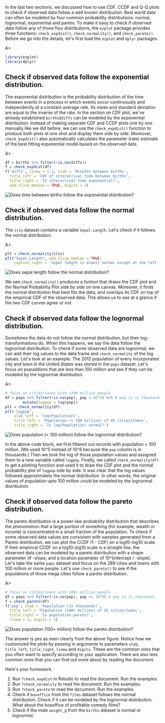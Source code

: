 In the last two sections, we discussed how to use CDF, CCDF and Q-Q plots to check if observed data follow a well known distribution. Real world data can often be modeled by four common probability distributions: normal, lognormal, exponential and pareto. To make it easy to check if observed data follow any of those four distributions, the `ezplot` package provides three functions: `check_expdist()`, `check_normality()`, and `check_pareto()`. Before we go into the details, let's first load the `ezplot` and `dplyr` packages.

A>
```r
library(ezplot)
library(dplyr)
```

## Check if observed data follow the exponential distribution.

The exponential distribution is the probability distribution of the time between events in a process in which events occur continuously and independently at a constant average rate. Its mean and standard deviation are equal to the inverse of the rate. In the section on CDF plot, we've already established `births$diffs` can be modeled by the exponential distribution. Instead of making separate CDF and CCDF plots one by one manually like we did before, we can use the `check_expdist()` function to produce both plots at one shot and display them side by side. Moreover, `check_expdist()` also automatically calculates the parameter (rate) estimate of the best fitting exponential model based on the observed data. 

A>
```r
df = births %>% filter(!is.na(diffs))
f = check_expdist(df)
f('diffs', linew = 1.2, xlab = 'Minutes between births',
  title_left = 'CDF of interarrival time between births',
  title_right = 'Is interarrival time exponential?',
  add_vline_median = TRUE, digits = 3)
```

![Does time between births follow the exponential distribution?](images/check_exp_time_bt_births-1.png)

## Check if observed data follow the normal distribution.

The `iris` dataset contains a variable `Sepal.Length`. Let's check if it follows the normal distribution. 

A>
```r
plt = check_normality(iris)
plt("Sepal.Length", add_vline_median = TRUE,
    caption_right = 'Sepal length is almost normal except at the left tail.')
```

![Does sepal length follow the normal distribution?](images/check_norm_sepallen-1.png)

We see `check_normality()` produces a funtion that draws the CDF plot and the Normal Probability Plot side by side on one canvas. Moreover, it finds the normal distribution that best fits the data, and overlays its CDF on top of the empirical CDF of the observed data. This allows us to see at a glance if the two CDF curves agree or not.

## Check if observed data follow the lognormal distribution.

Sometimes the data do not follow the normal distribution, but their log-transformations do. When this happens, we say the data follow the lognormal distribution. To check if some observed data are lognormal, we can add their log values to the data frame and `check_normality` of the log values. Let's look at an example. The 2012 population of every incorporated city and town in the United States was stored in the `pops` dataset. Let's focus on populations that are less than 100 million and see if they can be modeled by the lognormal distribution.

A>
```r
# focus on cities/towns with <100 million people
df = pops %>% filter(!is.na(pop), pop < 10^5) %>% # pop is in thousands
        mutate(logpop = log(pop)) 
plt = check_normality(df)
plt('logpop', 
    xlab_left = 'log(Population)',
    title_left = 'Population (< 100 million) of US cities/towns',
    title_right = 'Is log(Population) normal?')
```

![Does population (< 100 million) follow the lognormal distribution?](images/check_lognorm_pop-1.png)

In the above code block, we first filtered out records with population < 100 million. (We used 10^5 instead of 10^8 because the `pop` column is in thousands.) Then we took the log of those population values and assigned them to a new variable called `logpop`. Finally, we called `check_normality(df)` to get a plotting function and used it to draw the CDF plot and the normal probability plot of `logpop` side by side. It was clear that the log values followed approximately the normal distribution. In other words, the original values of population upto 100 million could be modeled by the lognormal distribution. 

## Check if observed data follow the pareto distribution.

The pareto distribution is a power-law probability distribution that describes the phenomenon that a large portion of something (for example, wealth or income) is concentrated in a small fraction of the population. To check if some observed data values are consistent with samples generated from a Pareto distribution, we can plot the CCDF (1 - CDF) on a log10-log10 scale. If their empirical CCDF on a log10-log10 scale is a straight line, the observed data can be modeled by a pareto distribution with a shape parameter of -slope, and a location parameter of 10^(intercept / -slope). Let's take the same `pops` dataset and focus on the 289 cities and towns with 100 million or more people. Let's use `check_pareto()` to see if the populations of those mega cities follow a pareto distribution.

A>
```r
# focus on cities/towns with 100+ million people
df = pops %>% filter(!is.na(pop), pop >= 10^5) # pop is in thousands
f = check_pareto(df)
f('pop', xlab = 'Population (in thousands)',
  title_left = 'Population (100+ million) of US cities/towns',
  title_right = 'Is population pareto?',
  linew = 1, digits = 1)
```

![Does population (100+ million) follow the pareto distribution?](images/check_pareto_pop-1.png)

The answer is yes as seen clearly from the above figure. Notice how we customized the plots by passing in arguments to parameters `xlab`, `title_left`, `title_right`, `linew` and `digits`. These are the common ones that you often want to specify according to your application. There are also less common ones that you can find out more about by reading the document.

Here's your homework.

1. Run `?check_expdist` in Rstudio to read the document. Run the examples.
2. Run `?check_normality` to read the document. Run the examples.
3. Run `?check_pareto` to read the document. Run the examples.
4. Check if `boxoffice` from the `films` dataset follows the normal distribution. Check if it can be modeled by the lognormal distribution. What about the boxoffice of profitable comedy films?
5. Check if the male `weight_g` from the `births` dataset is normal or lognormal.

